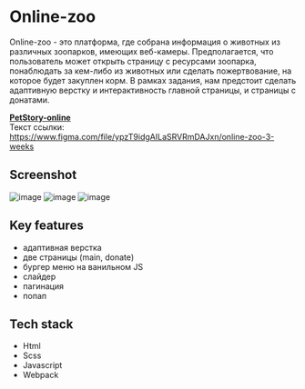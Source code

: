 # Online-zoo

Online-zoo - это платформа, где собрана информация о животных из различных зоопарков, имеющих веб-камеры. Предполагается, что пользователь может открыть страницу с ресурсами зоопарка, понаблюдать за кем-либо из животных или сделать пожертвование, на которое будет закуплен корм. В рамках задания, нам предстоит сделать адаптивную верстку и интерактивность главной страницы, и страницы с донатами.

**[PetStory-online](https://www.figma.com/file/ypzT9idgAILaSRVRmDAJxn/online-zoo-3-weeks)**  
Текст ссылки: https://www.figma.com/file/ypzT9idgAILaSRVRmDAJxn/online-zoo-3-weeks

## Screenshot
![image](https://github.com/Alesia-Abaeva/online-zoo/assets/101274979/77cd8fda-4b7b-4c8b-a305-3507283798e1)
![image](https://github.com/Alesia-Abaeva/online-zoo/assets/101274979/61bc930b-9a72-4f4a-add1-3a9f4479d1ee)
![image](https://github.com/Alesia-Abaeva/online-zoo/assets/101274979/6dcd4878-a7cb-498d-87a4-79bb06c07ab6)


## Key features

- адаптивная верстка
- две страницы (main, donate)
- бургер меню на ванильном JS
- слайдер
- пагинация
- попап

## Tech stack

- Html
- Scss
- Javascript
- Webpack
